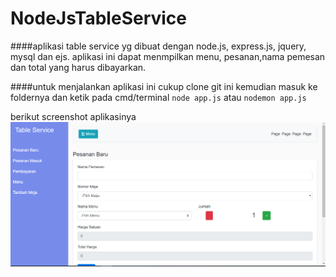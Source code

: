 # NodeJsTableService

####aplikasi table service yg dibuat dengan node.js, express.js, jquery, mysql dan ejs. aplikasi ini dapat menmpilkan menu, pesanan,nama pemesan dan total yang harus dibayarkan.

####untuk menjalankan aplikasi ini cukup clone git ini kemudian masuk ke foldernya dan ketik pada cmd/terminal `node app.js` atau `nodemon app.js`

berikut screenshot aplikasinya
![screenshot aplikasi](https://github.com/hasbimsdd27/NodeJsTableService/blob/master/img/Screenshot_4.png)
